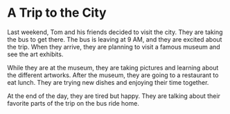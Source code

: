 # A Trip to the City

Last weekend, Tom and his friends decided to visit the city. They are taking the bus to get there. The bus is leaving at 9 AM, and they are excited about the trip. When they arrive, they are planning to visit a famous museum and see the art exhibits.

While they are at the museum, they are taking pictures and learning about the different artworks. After the museum, they are going to a restaurant to eat lunch. They are trying new dishes and enjoying their time together. 

At the end of the day, they are tired but happy. They are talking about their favorite parts of the trip on the bus ride home.
